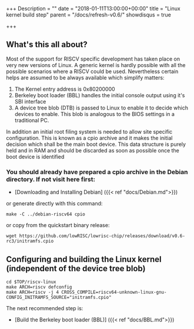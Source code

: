 +++
Description = ""
date = "2018-01-11T13:00:00+00:00"
title = "Linux kernel build step"
parent = "/docs/refresh-v0.6/"
showdisqus = true

+++

## What's this all about?

Most of the support for RISCV specific development has taken place on very new versions of Linux.
A generic kernel is hardly possible with all the possible scenarios where a RISCV could be used.
Nevertheless certain helps are assumed to be always available which simplify matters:

  1. The Kernel entry address is 0x80200000
  2. Berkeley boot loader (BBL) handles the initial console output using it's SBI interface
  3. A device tree blob (DTB) is passed to Linux to enable it to decide which devices to enable. This blob is analogous to the BIOS settings in a traditional PC.

In addition an initial root filing system is needed to allow site specific configuration. This is known
as a cpio archive and it makes the initial decision which shall be the main boot device. This data structure
is purely held and in RAM and should be discarded as soon as possible once the boot device is identified

### You should already have prepared a cpio archive in the Debian directory. If not visit here first:

* [Downloading and Installing Debian] ({{< ref "docs/Debian.md">}})

or generate directly with this command:

    make -C ../debian-riscv64 cpio

or copy from the quickstart binary release:

    wget https://github.com/lowRISC/lowrisc-chip/releases/download/v0.6-rc3/initramfs.cpio

## Configuring and building the Linux kernel (independent of the device tree blob)

    cd $TOP/riscv-linux
    make ARCH=riscv defconfig
    make ARCH=riscv -j 4 CROSS_COMPILE=riscv64-unknown-linux-gnu- CONFIG_INITRAMFS_SOURCE="initramfs.cpio"

The next recommended step is:

* [Build the Berkeley boot loader (BBL)] ({{< ref "docs/BBL.md">}})
